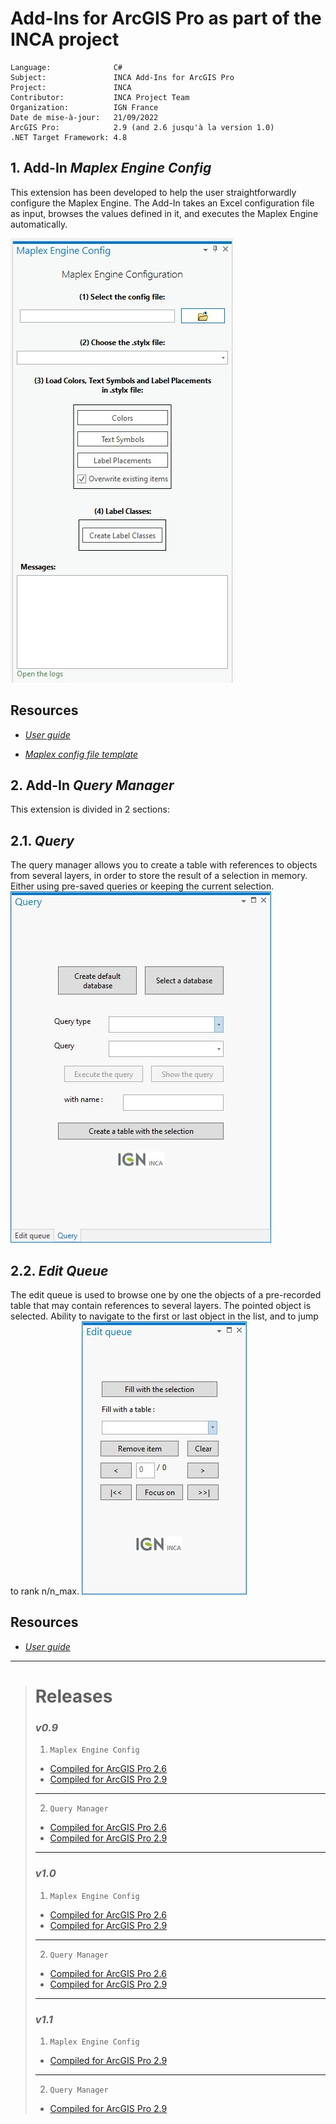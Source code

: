

# Add-Ins for ArcGIS Pro as part of the INCA project



```
Language:              C#
Subject:               INCA Add-Ins for ArcGIS Pro
Project:               INCA
Contributor:           INCA Project Team
Organization:          IGN France
Date de mise-à-jour:   21/09/2022
ArcGIS Pro:            2.9 (and 2.6 jusqu'à la version 1.0) 
.NET Target Framework: 4.8
```


## 1. Add-In *Maplex Engine Config*
This extension has been developed to help the user straightforwardly configure the Maplex Engine. The Add-In takes an Excel configuration file as input, browses the values defined in it, and executes the Maplex Engine automatically.

![Maplex Engine Config](https://github.com/IGNF/inca-addins-for-arcgis/blob/main/rsc/img/addin-mec-global-preview.jpg?raw=true)  

Resources
-----------
- [*User guide*](https://github.com/IGNF/inca-addins-for-arcgis/blob/main/rsc/doc/user_guide/Add-In_MEC_-_User_guide.pdf?raw=true)

- [*Maplex config file template*](https://github.com/IGNF/inca-addins-for-arcgis/blob/main/rsc/maplex_engine_config_file_template.xlsx?raw=true)


## 2. Add-In *Query Manager*
This extension is divided in 2 sections:
## 2.1. *Query*
The query manager allows you to create a table with references to objects from several layers, in order to store the result of a selection in memory. Either using pre-saved queries or keeping the current selection.
![Query](https://github.com/IGNF/inca-addins-for-arcgis/blob/main/rsc/img/addin-queryman-query-preview.jpg?raw=true)

## 2.2. *Edit Queue*
The edit queue is used to browse one by one the objects of a pre-recorded table that may contain references to several layers. The pointed object is selected. Ability to navigate to the first or last object in the list, and to jump to rank n/n_max.
![Edit Queue](https://github.com/IGNF/inca-addins-for-arcgis/blob/main/rsc/img/addin-queryman-edit-query-preview.jpg?raw=true)

Resources
-----------
- [*User guide*](https://github.com/IGNF/inca-addins-for-arcgis/blob/main/rsc/doc/user_guide/Add-In_QM_-_User_guide.pdf?raw=true)

---

> # **Releases**
> 
> ### *v0.9*
>
>  1. `Maplex Engine Config`
>	 - [Compiled for ArcGIS Pro 2.6](https://github.com/IGNF/inca-addins-for-arcgis/blob/main/releases/0.9/for-pro-2.6/MaplexEngineConfig.esriAddinX?raw=true)
>	 - [Compiled for ArcGIS Pro 2.9](https://github.com/IGNF/inca-addins-for-arcgis/blob/main/releases/0.9/for-pro-2.9/MaplexEngineConfig.esriAddinX?raw=true)
> ---
>  2. `Query Manager`
>	 - [Compiled for ArcGIS Pro 2.6](https://github.com/IGNF/inca-addins-for-arcgis/blob/main/releases/0.9/for-pro-2.6/QueryManager.esriAddinX?raw=true)
>	 - [Compiled for ArcGIS Pro 2.9](https://github.com/IGNF/inca-addins-for-arcgis/blob/main/releases/0.9/for-pro-2.9/QueryManager.esriAddinX?raw=true)
> ---
> 
> ### *v1.0*
>
>  1. `Maplex Engine Config`
>	 - [Compiled for ArcGIS Pro 2.6](https://github.com/IGNF/inca-addins-for-arcgis/blob/main/releases/1.0/for-pro-2.6/MaplexEngineConfig.esriAddinX?raw=true)
>	 - [Compiled for ArcGIS Pro 2.9](https://github.com/IGNF/inca-addins-for-arcgis/blob/main/releases/1.0/for-pro-2.9/MaplexEngineConfig.esriAddinX?raw=true)
> ---
>  2. `Query Manager`
>	 - [Compiled for ArcGIS Pro 2.6](https://github.com/IGNF/inca-addins-for-arcgis/blob/main/releases/1.0/for-pro-2.6/QueryManager.esriAddinX?raw=true)
>	 - [Compiled for ArcGIS Pro 2.9](https://github.com/IGNF/inca-addins-for-arcgis/blob/main/releases/1.0/for-pro-2.9/QueryManager.esriAddinX?raw=true)
> ---
>  
> ### *v1.1*
>
>  1. `Maplex Engine Config`
>	 - [Compiled for ArcGIS Pro 2.9](https://github.com/IGNF/inca-addins-for-arcgis/blob/main/releases/1.1/for-pro-2.9/MaplexEngineConfig.esriAddinX?raw=true)
> ---
>  2. `Query Manager`
>	 - [Compiled for ArcGIS Pro 2.9](https://github.com/IGNF/inca-addins-for-arcgis/blob/main/releases/1.1/for-pro-2.9/QueryManager.esriAddinX?raw=true)
>	